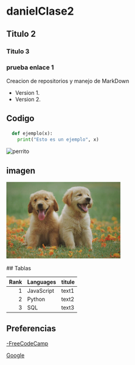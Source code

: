 # danielClase2
## Titulo 2
### Titulo 3    
### prueba enlace 1

Creacion de repositorios y manejo de MarkDown
- Version 1.
- Version 2.

## Codigo

```Python
  def ejemplo(x):
    print("Esto es un ejemplo", x)
```


![perrito](https://i.pinimg.com/236x/26/24/9a/26249a78777f6e3527d959ed4399dc1e.jpg)

## imagen
<p alig="center"> <img height="200" src="logos/cachorros2.jpg" alt="cachorros2"></img></p>
## Tablas

| Rank | Languages | titule      |
|-----:|-----------|-------------|
|     1| JavaScript|   text1     |
|     2| Python    |  text2      |
|     3| SQL       |  text3      |

## Preferencias  

<a href="https://www.freecodecamp.org/" target="_blank">-FreeCodeCamp</a>

[Google](https://www.google.com/?hl=es)
